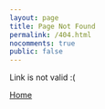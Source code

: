 ```yaml
---
layout: page
title: Page Not Found
permalink: /404.html
nocomments: true
public: false
---
```


Link is not valid :(

[Home](/index.html)
